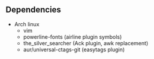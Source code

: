 Dependencies
------------

- Arch linux
	- vim
	- powerline-fonts (airline plugin symbols)
	- the_silver_searcher (Ack plugin, awk replacement)
	- aur/universal-ctags-git (easytags plugin)
